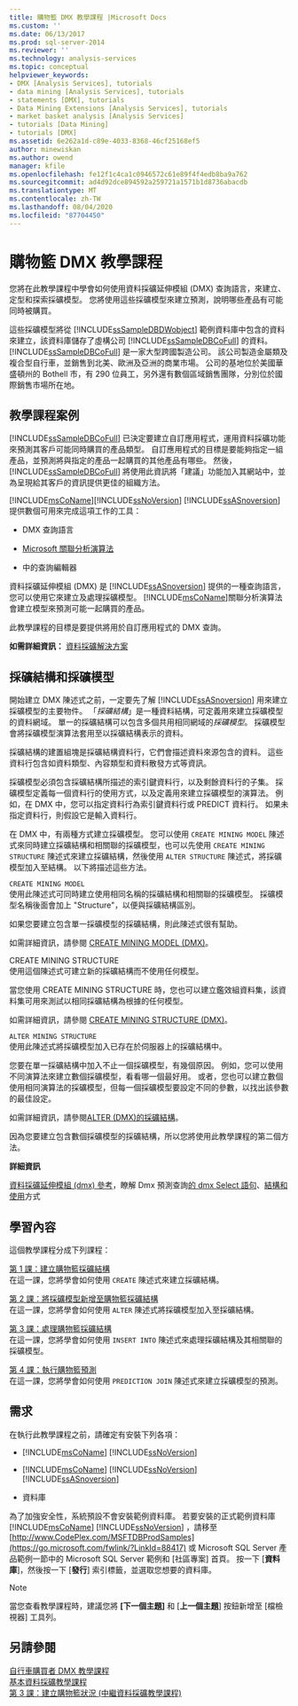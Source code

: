 ```yaml
---
title: 購物籃 DMX 教學課程 |Microsoft Docs
ms.custom: ''
ms.date: 06/13/2017
ms.prod: sql-server-2014
ms.reviewer: ''
ms.technology: analysis-services
ms.topic: conceptual
helpviewer_keywords:
- DMX [Analysis Services], tutorials
- data mining [Analysis Services], tutorials
- statements [DMX], tutorials
- Data Mining Extensions [Analysis Services], tutorials
- market basket analysis [Analysis Services]
- tutorials [Data Mining]
- tutorials [DMX]
ms.assetid: 6e262a1d-c89e-4033-8368-46cf25168ef5
author: minewiskan
ms.author: owend
manager: kfile
ms.openlocfilehash: fe12f1c4ca1c0946572c61e89f4f4edb8ba9a762
ms.sourcegitcommit: ad4d92dce894592a259721a1571b1d8736abacdb
ms.translationtype: MT
ms.contentlocale: zh-TW
ms.lasthandoff: 08/04/2020
ms.locfileid: "87704450"
---
```

# <a name="market-basket-dmx-tutorial"></a>購物籃 DMX 教學課程
  您將在此教學課程中學會如何使用資料採礦延伸模組 (DMX) 查詢語言，來建立、定型和探索採礦模型。 您將使用這些採礦模型來建立預測，說明哪些產品有可能同時被購買。  
  
 這些採礦模型將從 [!INCLUDE[ssSampleDBDWobject](../includes/sssampledbdwobject-md.md)] 範例資料庫中包含的資料來建立，該資料庫儲存了虛構公司 [!INCLUDE[ssSampleDBCoFull](../includes/sssampledbcofull-md.md)] 的資料。 [!INCLUDE[ssSampleDBCoFull](../includes/sssampledbcofull-md.md)] 是一家大型跨國製造公司。 該公司製造金屬類及複合型自行車，並銷售到北美、歐洲及亞洲的商業市場。 公司的基地位於美國華盛頓州的 Bothell 市，有 290 位員工，另外還有數個區域銷售團隊，分別位於國際銷售市場所在地。  
  
## <a name="tutorial-scenario"></a>教學課程案例  
 [!INCLUDE[ssSampleDBCoFull](../includes/sssampledbcofull-md.md)] 已決定要建立自訂應用程式，運用資料採礦功能來預測其客戶可能同時購買的產品類型。 自訂應用程式的目標是要能夠指定一組產品，並預測將與指定的產品一起購買的其他產品有哪些。 然後，[!INCLUDE[ssSampleDBCoFull](../includes/sssampledbcofull-md.md)] 將使用此資訊將「建議」功能加入其網站中，並為呈現給其客戶的資訊提供更佳的組織方法。  
  
 [!INCLUDE[msCoName](../includes/msconame-md.md)][!INCLUDE[ssNoVersion](../includes/ssnoversion-md.md)] [!INCLUDE[ssASnoversion](../includes/ssasnoversion-md.md)] 提供數個可用來完成這項工作的工具：  
  
-   DMX 查詢語言  
  
-   [Microsoft 關聯分析演算法](../../2014/analysis-services/data-mining/microsoft-association-algorithm.md)  
  
-    中的查詢編輯器  
  
 資料採礦延伸模組 (DMX) 是 [!INCLUDE[ssASnoversion](../includes/ssasnoversion-md.md)] 提供的一種查詢語言，您可以使用它來建立及處理採礦模型。 [!INCLUDE[msCoName](../includes/msconame-md.md)]關聯分析演算法會建立模型來預測可能一起購買的產品。  
  
 此教學課程的目標是要提供將用於自訂應用程式的 DMX 查詢。  
  
 **如需詳細資訊：** [資料採礦解決方案](../../2014/analysis-services/data-mining/data-mining-solutions.md)  
  
## <a name="mining-structure-and-mining-models"></a>採礦結構和採礦模型  
 開始建立 DMX 陳述式之前，一定要先了解 [!INCLUDE[ssASnoversion](../includes/ssasnoversion-md.md)] 用來建立採礦模型的主要物件。 「*採礦結構*」是一種資料結構，可定義用來建立採礦模型的資料網域。 單一的採礦結構可以包含多個共用相同網域的*採礦模型*。 採礦模型會將採礦模型演算法套用至以採礦結構表示的資料。  
  
 採礦結構的建置組塊是採礦結構資料行，它們會描述資料來源包含的資料。 這些資料行包含如資料類型、內容類型和資料散發方式等資訊。  
  
 採礦模型必須包含採礦結構所描述的索引鍵資料行，以及剩餘資料行的子集。 採礦模型定義每一個資料行的使用方式，以及定義用來建立採礦模型的演算法。 例如，在 DMX 中，您可以指定資料行為索引鍵資料行或 PREDICT 資料行。 如果未指定資料行，則假設它是輸入資料行。  
  
 在 DMX 中，有兩種方式建立採礦模型。 您可以使用 `CREATE MINING MODEL` 陳述式來同時建立採礦結構和相關聯的採礦模型，也可以先使用 `CREATE MINING STRUCTURE` 陳述式來建立採礦結構，然後使用 `ALTER STRUCTURE` 陳述式，將採礦模型加入至結構。 以下將描述這些方法。  
  
 `CREATE MINING MODEL`  
 使用此陳述式可同時建立使用相同名稱的採礦結構和相關聯的採礦模型。 採礦模型名稱後面會加上 "Structure"，以便與採礦結構區別。  
  
 如果您要建立包含單一採礦模型的採礦結構，則此陳述式很有幫助。  
  
 如需詳細資訊，請參閱 [CREATE MINING MODEL &#40;DMX&#41;](/sql/dmx/create-mining-model-dmx)。  
  
 CREATE MINING STRUCTURE  
 使用這個陳述式可建立新的採礦結構而不使用任何模型。  
  
 當您使用 CREATE MINING STRUCTURE 時，您也可以建立鑑效組資料集，該資料集可用來測試以相同採礦結構為根據的任何模型。  
  
 如需詳細資訊，請參閱 [CREATE MINING STRUCTURE &#40;DMX&#41;](/sql/dmx/create-mining-structure-dmx)。  
  
 `ALTER MINING STRUCTURE`  
 使用此陳述式將採礦模型加入已存在於伺服器上的採礦結構中。  
  
 您要在單一採礦結構中加入不止一個採礦模型，有幾個原因。 例如，您可以使用不同演算法來建立數個採礦模型，看看哪一個最好用。 或者，您也可以建立數個使用相同演算法的採礦模型，但每一個採礦模型要設定不同的參數，以找出該參數的最佳設定。  
  
 如需詳細資訊，請參閱[ALTER &#40;DMX&#41;的採礦結構](/sql/dmx/alter-mining-structure-dmx?view=sql-server-2016)。  
  
 因為您要建立包含數個採礦模型的採礦結構，所以您將使用此教學課程的第二個方法。  
  
 **詳細資訊**  
  
 [資料採礦延伸模組 &#40;dmx&#41; 參考](/sql/dmx/data-mining-extensions-dmx-reference)，瞭解 Dmx 預測查詢[的 dmx Select 語句](/sql/dmx/understanding-the-dmx-select-statement)、[結構和使用](/sql/dmx/structure-and-usage-of-dmx-prediction-queries)方式  
  
## <a name="what-you-will-learn"></a>學習內容  
 這個教學課程分成下列課程：  
  
 [第 1 課：建立購物籃採礦結構](../../2014/tutorials/lesson-1-creating-the-market-basket-mining-structure.md)  
 在這一課，您將學會如何使用 `CREATE` 陳述式來建立採礦結構。  
  
 [第 2 課：將採礦模型新增至購物籃採礦結構](../../2014/tutorials/lesson-2-adding-mining-models-to-the-market-basket-mining-structure.md)  
 在這一課，您將學會如何使用 `ALTER` 陳述式將採礦模型加入至採礦結構。  
  
 [第 3 課：處理購物籃採礦結構](../../2014/tutorials/lesson-3-processing-the-market-basket-mining-structure.md)  
 在這一課，您將學會如何使用 `INSERT INTO` 陳述式來處理採礦結構及其相關聯的採礦模型。  
  
 [第 4 課：執行購物籃預測](../../2014/tutorials/lesson-4-executing-market-basket-predictions.md)  
 在這一課，您將學會如何使用 `PREDICTION JOIN` 陳述式來建立採礦模型的預測。  
  
## <a name="requirements"></a>需求  
 在執行此教學課程之前，請確定有安裝下列各項：  
  
-   [!INCLUDE[msCoName](../includes/msconame-md.md)] [!INCLUDE[ssNoVersion](../includes/ssnoversion-md.md)]  
  
-   [!INCLUDE[msCoName](../includes/msconame-md.md)] [!INCLUDE[ssNoVersion](../includes/ssnoversion-md.md)] [!INCLUDE[ssASnoversion](../includes/ssasnoversion-md.md)]  
  
-    資料庫  
  
 為了加強安全性，系統預設不會安裝範例資料庫。 若要安裝的正式範例資料庫 [!INCLUDE[msCoName](../includes/msconame-md.md)] [!INCLUDE[ssNoVersion](../includes/ssnoversion-md.md)] ，請移至 [http://www.CodePlex.com/MSFTDBProdSamples](https://go.microsoft.com/fwlink/?LinkId=88417) 或 Microsoft SQL Server 產品範例一節中的 Microsoft SQL Server 範例和 [社區專案] 首頁。 按一下 [**資料庫**]，然後按一下 [**發行**] 索引標籤，並選取您想要的資料庫。  
  
> [!NOTE]  
>  當您查看教學課程時，建議您將 **[下一個主題]** 和 [**上一個主題**] 按鈕新增至 [檔檢視器] 工具列。  
  
## <a name="see-also"></a>另請參閱  
 [自行車購買者 DMX 教學課程](../../2014/tutorials/bike-buyer-dmx-tutorial.md)   
 [基本資料採礦教學課程](../../2014/tutorials/basic-data-mining-tutorial.md)   
 [第 3 課：建立購物籃狀況 &#40;中繼資料採礦教學課程&#41;](../../2014/tutorials/lesson-3-building-a-market-basket-scenario-intermediate-data-mining-tutorial.md)  
  
  
